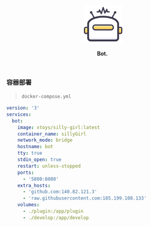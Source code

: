 &nbsp;

<p align="center">
  <img src="./assets/bot.svg" width="20%" alt="bot" />
</p>
<p align="center">
   <b>Bot.</b>&nbsp;
</p>

&nbsp;

### 容器部署

> `docker-compose.yml`

```yml
version: '3'
services:
  bot:
    image: xtoys/silly-girl:latest
    container_name: sillyGirl
    network_mode: bridge
    hostname: bot
    tty: true
    stdin_open: true
    restart: unless-stopped
    ports:
      - '5800:8080'
    extra_hosts:
      - 'github.com:140.82.121.3'
      - 'raw.githubusercontent.com:185.199.108.133'
    volumes:
      - ./plugin:/app/plugin
      - ./develop:/app/develop
```
